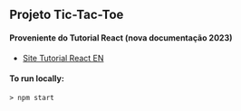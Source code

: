 Projeto Tic-Tac-Toe
-----------------------

#### Proveniente do Tutorial React (nova documentação 2023)
- [Site Tutorial React EN](https://react.dev/learn/tutorial-tic-tac-toe)

#### To run locally:

```
> npm start
```
